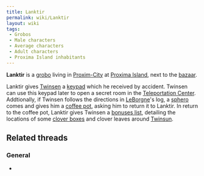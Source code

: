 ```yaml
---
title: Lanktir
permalink: wiki/Lanktir
layout: wiki
tags:
 - Grobos
 - Male characters
 - Average characters
 - Adult characters
 - Proxima Island inhabitants
---
```


**Lanktir** is a [grobo](grobo "wikilink") living in
[Proxim-City](Proxim-City "wikilink") at [Proxima
Island](Proxima_Island "wikilink"), next to the
[bazaar](Proxim-City_bazaar "wikilink").

Lanktir gives [Twinsen](Twinsen "wikilink") a
[keypad](keypad "wikilink") which he received by accident. Twinsen can
use this keypad later to open a secret room in the [Teleportation
Center](Teleportation_Center "wikilink"). Addtionally, if Twinsen
follows the directions in [LeBorgne](LeBorgne "wikilink")'s log, a
[sphero](sphero "wikilink") comes and gives him a [coffee
pot](coffee_pot "wikilink"), asking him to return it to Lanktir. In
return to the coffee pot, Lanktir gives Twinsen a [bonuses
list](bonuses_list "wikilink"), detailing the locations of some [clover
boxes](clover_boxes "wikilink") and clover leaves around
[Twinsun](Twinsun "wikilink").

## Related threads

### General

- 
